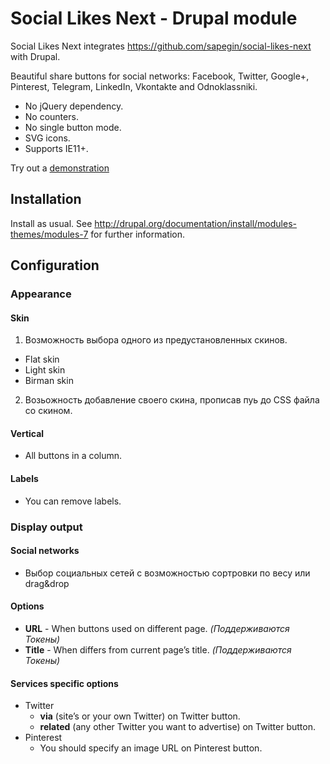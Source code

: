 # Social Likes Next - Drupal module
Social Likes Next integrates https://github.com/sapegin/social-likes-next with Drupal.

Beautiful share buttons for social networks: Facebook, Twitter, Google+, Pinterest, Telegram, LinkedIn, Vkontakte and Odnoklassniki.

- No jQuery dependency.
- No counters.
- No single button mode.
- SVG icons.
- Supports IE11+.

Try out a [demonstration](http://social-likes-next.js.org/)

## Installation
Install as usual.
See http://drupal.org/documentation/install/modules-themes/modules-7 for further information.

## Configuration
### Appearance
#### Skin
1. Возможность выбора одного из предустановленных скинов.
  * Flat skin
  * Light skin
  * Birman skin
2. Возьожность добавление своего скина, прописав пуь до CSS файла со скином.

#### Vertical
* All buttons in a column.

#### Labels
* You can remove labels.

### Display output
#### Social networks
* Выбор социальных сетей с возможностью сортровки по весу или drag&drop

#### Options
* **URL** - When buttons used on different page. _(Поддерживаются Токены)_
* **Title** - When differs from current page’s title. _(Поддерживаются Токены)_

#### Services specific options
* Twitter
  * **via** (site’s or your own Twitter) on Twitter button.
  * **related** (any other Twitter you want to advertise) on Twitter button.
* Pinterest
  * You should specify an image URL on Pinterest button.